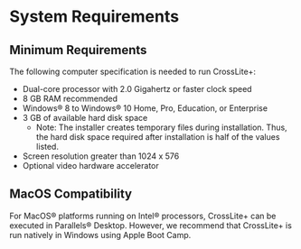 # System Requirements
## Minimum Requirements 
The following computer specification is needed to run CrossLite+:

- Dual-core processor with 2.0 Gigahertz or faster clock speed
- 8 GB RAM recommended
- Windows® 8 to Windows® 10 Home, Pro, Education, or Enterprise
- 3 GB of available hard disk space
	- Note: The installer creates temporary files during installation. Thus, the hard disk space required after installation is half of the values listed.
- Screen resolution greater than 1024 x 576
- Optional video hardware accelerator

## MacOS Compatibility
For MacOS® platforms running on Intel® processors, CrossLite+ can be executed in Parallels® Desktop. However, we recommend that CrossLite+ is run natively in Windows using Apple Boot Camp. 